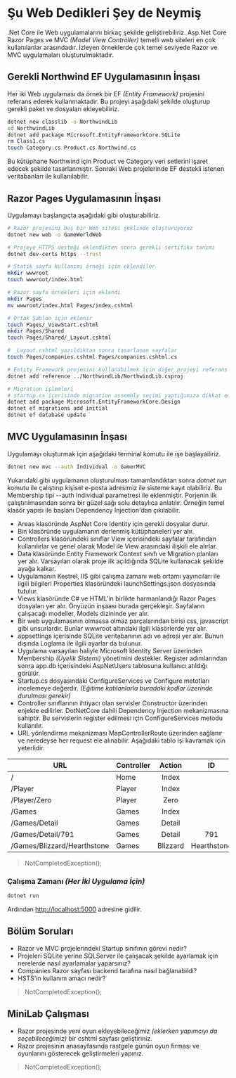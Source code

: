 # Şu Web Dedikleri Şey de Neymiş

.Net Core ile Web uygulamalarını birkaç şekilde geliştirebiliriz. Asp.Net Core Razor Pages ve MVC _(Model View Controller)_ temelli web siteleri en çok kullanılanlar arasındadır. İzleyen örneklerde çok temel seviyede Razor ve MVC uygulamaları oluşturulmaktadır.

## Gerekli Northwind EF Uygulamasının İnşası

Her iki Web uygulaması da örnek bir EF _(Entity Framework)_ projesini referans ederek kullanmaktadır. Bu projeyi aşağıdaki şekilde oluşturup gerekli paket ve dosyaları ekleyebiliriz.

```bash
dotnet new classlib -o NorthwindLib
cd NorthwindLib
dotnet add package Microsoft.EntityFrameworkCore.SQLite
rm Class1.cs
touch Category.cs Product.cs Northwind.cs
```

Bu kütüphane Northwind için Product ve Category veri setlerini işaret edecek şekilde tasarlanmıştır. Sonraki Web projelerinde EF destekli istenen veritabanları ile kullanılabilir.

## Razor Pages Uygulamasının İnşası

Uygulamayı başlangıçta aşağıdaki gibi oluşturabiliriz.

```bash
# Razor projesini boş bir Web sitesi şeklinde oluşturuyoruz
dotnet new web -o GameWorldWeb

# Projeye HTTPS desteği eklendikten sonra gerekli sertifika tanımı
dotnet dev-certs https --trust

# Statik sayfa kullanımı örneği için eklendiler
mkdir wwwroot
touch wwwroot/index.html

# Razor sayfa örnekleri için eklendi
mkdir Pages
mv wwwroot/index.html Pages/index.cshtml

# Ortak Şablon için eklenir
touch Pages/_ViewStart.cshtml
mkdir Pages/Shared
touch Pages/Shared/_Layout.cshtml

# _Layout.cshtml yazıldıktan sonra tasarlanan sayfalar
touch Pages/companies.cshtml Pages/companies.cshtml.cs

# Entity Framework projesini kullanabilmek için diğer projeyi referans ediyoruz.
dotnet add reference ../NorthwindLib/NorthwindLib.csproj

# Migration işlemleri
# startup.cs içerisinde migration assembly seçimi yaptığımıza dikkat edin
dotnet add package Microsoft.EntityFrameworkCore.Design
dotnet ef migrations add initial
dotnet ef database update
```

## MVC Uygulamasının İnşası

Uygulamayı oluşturmak için aşağıdaki terminal komutu ile işe başlayailiriz.

```bash
dotnet new mvc --auth Individual -o GamerMVC
```

Yukarıdaki gibi uygulamanın oluşturulması tamamlandıktan sonra _dotnet run_ komutu ile çalıştırıp kişisel e-posta adresimiz ile sisteme kayıt olabiliriz. Bu Membership tipi --auth Individual parametresi ile eklenmiştir. Porjenin ilk çalıştırılmasından sonra bir güzel sağı solu detaylıca anlatılır. Örneğin temel klasör yapısı ile başlanı Dependency Injection'dan çıkılabilir.

- Areas klasöründe AspNet Core Identity için gerekli dosyalar durur.
- Bin klasöründe uygulamanın derlenmiş kütüphaneleri yer alır.
- Controllers klasöründeki sınıflar View içerisindeki sayfalar tarafından kullanılırlar ve genel olarak Model ile View arasındaki ilişkili ele alırlar.
- Data klasöründe Entity Framework Context sınıfı ve Migration planları yer alır. Varsayılan olarak proje ilk açıldığında SQLite kullanacak şekilde ayağa kalkar.
- Uygulamanın Kestrel, IIS gibi çalışma zamanı web ortamı yayıncıları ile ilgili bilgileri Properties klasöründeki launchSettings.json dosyasında tutulur.
- Views klasöründe C# ve HTML'in birlikte harmanlandığı Razor Pages dosyaları yer alır. Önyüzün inşaası burada gerçekleşir. Sayfaların çalışacağı modeller, Models dizininde yer alır.
- Bir web uygulamasının olmassa olmaz parçalarından birisi css, javascript gibi unsurlardır. Bunlar wwwroot altındaki ilgili klasörlerde yer alır.
- appsettings içerisinde SQLite veritabanının adı ve adresi yer alır. Bunun dışında Loglama ile ilgili ayarlar da bulunur.
- Uygulama varsayılan haliyle Microsoft Identity Server üzerinden Membership _(Üyelik Sistemi)_ yönetimini destekler. Register adımlarından sonra app.db içerisindeki AspNetUsers tablosuna kullanıcı atıldığı görülür.
- Startup.cs dosyasındaki ConfigureServices ve Configure metotları incelemeye değerdir. _(Eğitime katılanlarla buradaki kodlar üzerinde durulması gerekir)_
- Controller sınıflarının ihtiyacı olan servisler Constructor üzerinden enjekte edilirler. DotNetCore dahili Dependency Injection mekanizmasına sahiptir. Bu servislerin register edilmesi için ConfigureServices metodu kullanılır.
- URL yönlendirme mekanizması MapControllerRoute üzerinden sağlanır ve neredeyse her request ele alınabilir. Aşağıdaki tablo işi kavramak için yeterlidir.

| URL                         | Controller |  Action  |      ID     |
|-----------------------------|------------|:--------:|:-----------:|
| /                           | Home       |   Index  |             |
| /Player                     | Player     |   Index  |             |
| /Player/Zero                | Player     |   Zero   |             |
| /Games                      | Games      |   Index  |             |
| /Games/Detail               | Games      |  Detail  |             |
| /Games/Detail/791           | Games      |  Detail  |     791     |
| /Games/Blizzard/Hearthstone | Games      | Blizzard | Hearthstone |

>NotCompletedException();

### Çalışma Zamanı _(Her İki Uygulama İçin)_

```bash
dotnet run
```

Ardından <http://localhost:5000> adresine gidilir.

## Bölüm Soruları

- Razor ve MVC projelerindeki Startup sınıfının görevi nedir?
- Projeleri SQLite yerine SQLServer ile çalışacak şekilde ayarlamak için nerelerde nasıl ayarlamalar yaparsınız?
- Companies Razor sayfası backend tarafına nasıl bağlanabildi?
- HSTS'in kullanım amacı nedir?

>NotCompletedException();

## MiniLab Çalışması

- Razor projesinde yeni oyun ekleyebileceğimiz _(eklerken yapımcıyı da seçebileceğimiz)_ bir cshtml sayfası geliştiriniz.
- Razor projesinin anasayfasında rastgele günün oyun firması ve oyunlarını gösterecek geliştirmeleri yapınız.

>NotCompletedException();
